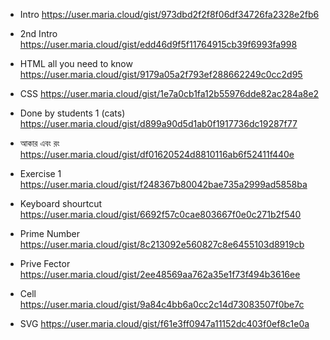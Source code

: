 * Intro 
https://user.maria.cloud/gist/973dbd2f2f8f06df34726fa2328e2fb6
* 2nd Intro 
https://user.maria.cloud/gist/edd46d9f5f11764915cb39f6993fa998
* HTML all you need to know
https://user.maria.cloud/gist/9179a05a2f793ef288662249c0cc2d95
* CSS https://user.maria.cloud/gist/1e7a0cb1fa12b55976dde82ac284a8e2
* Done by students 1 (cats)
https://user.maria.cloud/gist/d899a90d5d1ab0f1917736dc19287f77
* আকার  এবং রং
https://user.maria.cloud/gist/df01620524d8810116ab6f52411f440e

* Exercise 1
https://user.maria.cloud/gist/f248367b80042bae735a2999ad5858ba

* Keyboard shourtcut https://user.maria.cloud/gist/6692f57c0cae803667f0e0c271b2f540

* Prime Number 
  https://user.maria.cloud/gist/8c213092e560827c8e6455103d8919cb
* Prive Fector
https://user.maria.cloud/gist/2ee48569aa762a35e1f73f494b3616ee
* Cell 
https://user.maria.cloud/gist/9a84c4bb6a0cc2c14d73083507f0be7c
* SVG https://user.maria.cloud/gist/f61e3ff0947a11152dc403f0ef8c1e0a
